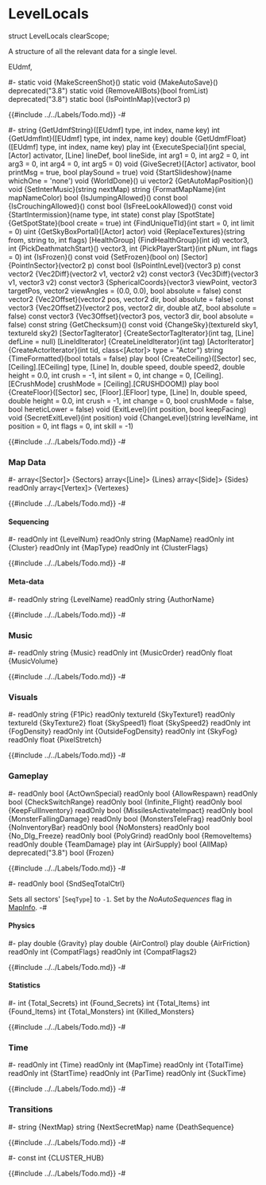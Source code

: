 # LevelLocals

[SeqType]: Sector.md#memb-SeqType

[MapInfo]: ../../Data/MapInfo.md

<!-- api-declaration -->
struct LevelLocals clearScope;

<!-- api-definition -->
A structure of all the relevant data for a single level.

<!-- toc -->

<!-- api-sub-types -->
EUdmf,

<!-- api-class-methods -->
#-
static void {MakeScreenShot}()
static void {MakeAutoSave}()
deprecated("3.8") static void {RemoveAllBots}(bool fromList)
deprecated("3.8") static bool {IsPointInMap}(vector3 p)

{{#include ../../Labels/Todo.md}}
-#

<!-- api-instance-methods -->
#-
string {GetUdmfString}([EUdmf] type, int index, name key)
int {GetUdmfInt}([EUdmf] type, int index, name key)
double {GetUdmfFloat}([EUdmf] type, int index, name key)
play int {ExecuteSpecial}(int special, [Actor] activator, [Line] lineDef, bool lineSide, int arg1 = 0, int arg2 = 0, int arg3 = 0, int arg4 = 0, int arg5 = 0)
void {GiveSecret}([Actor] activator, bool printMsg = true, bool playSound = true)
void {StartSlideshow}(name whichOne = 'none')
void {WorldDone}()
ui vector2 {GetAutoMapPosition}()
void {SetInterMusic}(string nextMap)
string {FormatMapName}(int mapNameColor)
bool {IsJumpingAllowed}() const
bool {IsCrouchingAllowed}() const
bool {IsFreeLookAllowed}() const
void {StartIntermission}(name type, int state) const
play [SpotState] {GetSpotState}(bool create = true)
int {FindUniqueTId}(int start = 0, int limit = 0)
uint {GetSkyBoxPortal}([Actor] actor)
void {ReplaceTextures}(string from, string to, int flags)
[HealthGroup] {FindHealthGroup}(int id)
vector3, int {PickDeathmatchStart}()
vector3, int {PickPlayerStart}(int pNum, int flags = 0)
int {IsFrozen}() const
void {SetFrozen}(bool on)
[Sector] {PointInSector}(vector2 p) const
bool {IsPointInLevel}(vector3 p) const
vector2 {Vec2Diff}(vector2 v1, vector2 v2) const
vector3 {Vec3Diff}(vector3 v1, vector3 v2) const
vector3 {SphericalCoords}(vector3 viewPoint, vector3 targetPos, vector2 viewAngles = (0.0, 0.0), bool absolute = false) const
vector2 {Vec2Offset}(vector2 pos, vector2 dir, bool absolute = false) const
vector3 {Vec2OffsetZ}(vector2 pos, vector2 dir, double atZ, bool absolute = false) const
vector3 {Vec3Offset}(vector3 pos, vector3 dir, bool absolute = false) const
string {GetChecksum}() const
void {ChangeSky}(textureId sky1, textureId sky2)
[SectorTagIterator] {CreateSectorTagIterator}(int tag, [Line] defLine = null)
[LineIdIterator] {CreateLineIdIterator}(int tag)
[ActorIterator] {CreateActorIterator}(int tid, class<[Actor]\> type = "Actor")
string {TimeFormatted}(bool totals = false)
play bool {CreateCeiling}([Sector] sec, [Ceiling].[ECeiling] type, [Line] ln, double speed, double speed2, double height = 0.0, int crush = -1, int silent = 0, int change = 0, [Ceiling].[ECrushMode] crushMode = [Ceiling].[CRUSHDOOM])
play bool {CreateFloor}([Sector] sec, [Floor].[EFloor] type, [Line] ln, double speed, double height = 0.0, int crush = -1, int change = 0, bool crushMode = false, bool hereticLower = false)
void {ExitLevel}(int position, bool keepFacing)
void {SecretExitLevel}(int position)
void {ChangeLevel}(string levelName, int position = 0, int flags = 0, int skill = -1)

{{#include ../../Labels/Todo.md}}
-#

<!-- api-members -->
### Map Data

#-
array<[Sector]> {Sectors}
array<[Line]> {Lines}
array<[Side]> {Sides}
readOnly array<[Vertex]> {Vertexes}

{{#include ../../Labels/Todo.md}}
-#

#### Sequencing

#-
readOnly int {LevelNum}
readOnly string {MapName}
readOnly int {Cluster}
readOnly int {MapType}
readOnly int {ClusterFlags}

{{#include ../../Labels/Todo.md}}
-#

#### Meta-data

#-
readOnly string {LevelName}
readOnly string {AuthorName}

{{#include ../../Labels/Todo.md}}
-#

### Music

#-
readOnly string {Music}
readOnly int {MusicOrder}
readOnly float {MusicVolume}

{{#include ../../Labels/Todo.md}}
-#

### Visuals

#-
readOnly string {F1Pic}
readOnly textureId {SkyTexture1}
readOnly textureId {SkyTexture2}
float {SkySpeed1}
float {SkySpeed2}
readOnly int {FogDensity}
readOnly int {OutsideFogDensity}
readOnly int {SkyFog}
readOnly float {PixelStretch}

{{#include ../../Labels/Todo.md}}
-#

### Gameplay

#-
readOnly bool {ActOwnSpecial}
readOnly bool {AllowRespawn}
readOnly bool {CheckSwitchRange}
readOnly bool {Infinite_Flight}
readOnly bool {KeepFullInventory}
readOnly bool {MissilesActivateImpact}
readOnly bool {MonsterFallingDamage}
readOnly bool {MonstersTeleFrag}
readOnly bool {NoInventoryBar}
readOnly bool {NoMonsters}
readOnly bool {No_Dlg_Freeze}
readOnly bool {PolyGrind}
readOnly bool {RemoveItems}
readOnly double {TeamDamage}
play int {AirSupply}
bool {AllMap}
deprecated("3.8") bool {Frozen}

{{#include ../../Labels/Todo.md}}
-#

#-
readOnly bool {SndSeqTotalCtrl}

Sets all sectors' [`SeqType`] to `-1`. Set by the *NoAutoSequences*
flag in [MapInfo].
-#

#### Physics

#-
play double {Gravity}
play double {AirControl}
play double {AirFriction}
readOnly int {CompatFlags}
readOnly int {CompatFlags2}

{{#include ../../Labels/Todo.md}}
-#

#### Statistics

#-
int {Total_Secrets}
int {Found_Secrets}
int {Total_Items}
int {Found_Items}
int {Total_Monsters}
int {Killed_Monsters}

{{#include ../../Labels/Todo.md}}
-#

### Time

#-
readOnly int {Time}
readOnly int {MapTime}
readOnly int {TotalTime}
readOnly int {StartTime}
readOnly int {ParTime}
readOnly int {SuckTime}

{{#include ../../Labels/Todo.md}}
-#

### Transitions

#-
string {NextMap}
string {NextSecretMap}
name {DeathSequence}

{{#include ../../Labels/Todo.md}}
-#

<!-- api-constants -->
#-
const int {CLUSTER_HUB}

{{#include ../../Labels/Todo.md}}
-#
